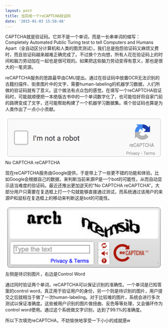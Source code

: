 ```yaml
---
layout: post
title: 当完成一个reCAPTCHA验证码
date: '2015-01-03 15:58:48'
---
```


CAPTCHA就是验证码。它并不是一个单词，而是一长串单词的缩写：Completely Automated Public Turing test to tell Computers and Humans Apart（全自动区分计算机和人类的图灵测试）。我们总是抱怨验证码又麻烦又费时，而且验证码越来越难正确完成了。不过换个方向想，所有人花在验证码上的时间和脑力劳动加在一起也是很可观的。如果把这些脑力劳动变得有意义，那也是很大的一笔资源。

reCAPTCHA服务的思路最早由CMU提出。通过在验证码中放置OCR无法识别的古籍扫描件、街景图片中的文字、需要human-labeling的机器学习数据，人们所做的验证码就有了意义。这个做法有点众包的感觉。在填写一个reCAPTCHA验证码时，可能就顺便把一本绝版古书中的一个单词数字化了，也可能恰好将自家门前的路牌变成了文字，还可能帮助构建了一个机器学习数据集。填个验证码也算是为人类作出了一点小小贡献。

![](/content/images/2016/05/Recaptcha_anchor-2x.gif)
No CAPTCHA reCAPTCHA

现在reCAPTCHA服务由Google提供，于是带上了一些更不错的功能和体验。比如Google会根据自己的数据，来判断当前来源IP是一个bot的可能性，从而自动显示适当难度的验证码。最近还推出更加逆天的“No CAPTCHA reCAPTCHA”，大部分用户只需要在复选框上打一个勾就能够直接通过测试，而系统通过该用户的来源IP和鼠标在复选框上的移动来判断这是bot的可能性。

![](/content/images/2016/05/reCAPTCHA_OldAPI.png)
左侧是待识别图片，右边是Control Word

通过同时验证两个单词，reCAPTCHA可以保证识别的准确性。一个单词是已知答案的control word，真正用于验证用户的身份，另一个则是待识别的图片，用户提交之后就相当于做了一次human-labeling。对于比较难的图片，系统会进行多次测试以保证准确度。这些被用户识别的图片做扭曲、反色等等处理，又会循环作为control word使用。通过这个系统做文字识别，达到了99.1%的准确度。

所以下次填完reCAPTCHA，不妨愉快地享受一下小小的成就感w